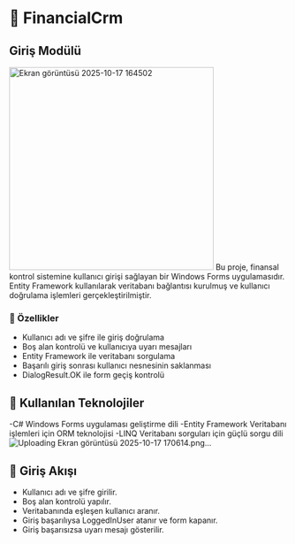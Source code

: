 # 🧾 FinancialCrm 

## Giriş Modülü
<img width="370" height="367" alt="Ekran görüntüsü 2025-10-17 164502" src="https://github.com/user-attachments/assets/a180effb-87d5-4de1-b4cd-c6bb98065106" />
Bu proje, finansal kontrol sistemine kullanıcı girişi sağlayan bir Windows Forms uygulamasıdır. Entity Framework kullanılarak veritabanı bağlantısı kurulmuş ve kullanıcı doğrulama işlemleri gerçekleştirilmiştir.

### 📌 Özellikler
- Kullanıcı adı ve şifre ile giriş doğrulama
- Boş alan kontrolü ve kullanıcıya uyarı mesajları
- Entity Framework ile veritabanı sorgulama
- Başarılı giriş sonrası kullanıcı nesnesinin saklanması
- DialogResult.OK ile form geçiş kontrolü

## 🧠 Kullanılan Teknolojiler
-C#   Windows Forms uygulaması geliştirme dili
-Entity Framework   Veritabanı işlemleri için ORM teknolojisi
-LINQ   Veritabanı sorguları için güçlü sorgu dili![Uploading Ekran görüntüsü 2025-10-17 170614.png…]()


## 🚀 Giriş Akışı
- Kullanıcı adı ve şifre girilir.
- Boş alan kontrolü yapılır.
- Veritabanında eşleşen kullanıcı aranır.
- Giriş başarılıysa LoggedInUser atanır ve form kapanır.
- Giriş başarısızsa uyarı mesajı gösterilir.

